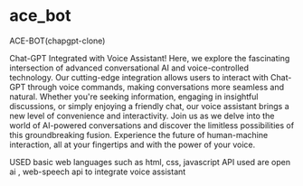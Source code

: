 # ace_bot

ACE-BOT(chapgpt-clone)

Chat-GPT Integrated with Voice Assistant!
Here, we explore the fascinating intersection of advanced conversational AI and voice-controlled technology. 
Our cutting-edge integration allows users to interact with Chat-GPT through voice commands, making conversations more seamless and natural.
Whether you're seeking information, engaging in insightful discussions, or simply enjoying a friendly chat, our voice assistant brings a new level of convenience and interactivity. 
Join us as we delve into the world of AI-powered conversations and discover the limitless possibilities of this groundbreaking fusion.
Experience the future of human-machine interaction, all at your fingertips and with the power of your voice.

USED basic web languages such as html, css, javascript 
API used are open ai , web-speech api to integrate voice assistant 
